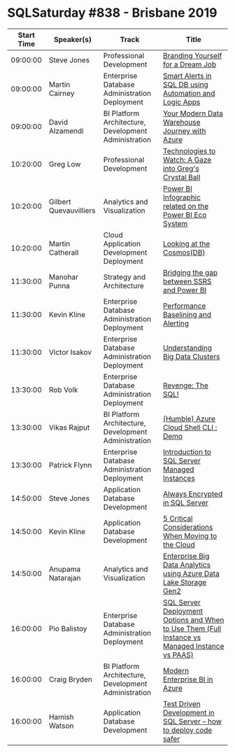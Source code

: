 # SQLSaturday #838 - Brisbane 2019
Start Time|Speaker(s)|Track|Title
---|---|---|---
09:00:00|Steve Jones|Professional Development|[Branding Yourself for a Dream Job](87579.md)
09:00:00|Martin Cairney|Enterprise Database Administration  Deployment|[Smart Alerts in SQL DB using Automation and Logic Apps](89258.md)
09:00:00|David Alzamendi|BI Platform Architecture, Development  Administration|[Your Modern Data Warehouse Journey with Azure](91561.md)
10:20:00|Greg Low|Professional Development|[Technologies to Watch: A Gaze into Greg's Crystal Ball](90686.md)
10:20:00|Gilbert Quevauvilliers|Analytics and Visualization|[Power BI Infographic related on the Power BI Eco System](90842.md)
10:20:00|Martin Catherall|Cloud Application Development  Deployment|[Looking at the Cosmos(DB)](92708.md)
11:30:00|Manohar Punna|Strategy and Architecture|[Bridging the gap between SSRS and Power BI](89628.md)
11:30:00|Kevin Kline|Enterprise Database Administration  Deployment|[Performance Baselining and Alerting](90859.md)
11:30:00|Victor Isakov|Enterprise Database Administration  Deployment|[Understanding Big Data Clusters](92423.md)
13:30:00|Rob Volk|Enterprise Database Administration  Deployment|[Revenge: The SQL!](88039.md)
13:30:00|Vikas Rajput|BI Platform Architecture, Development  Administration|[(Humble) Azure Cloud Shell CLI : Demo](88181.md)
13:30:00|Patrick Flynn|Enterprise Database Administration  Deployment|[Introduction to SQL Server Managed Instances](91337.md)
14:50:00|Steve Jones|Application  Database Development|[Always Encrypted in SQL Server](87580.md)
14:50:00|Kevin Kline|Application  Database Development|[5 Critical Considerations When Moving to the Cloud](90854.md)
14:50:00|Anupama Natarajan|Analytics and Visualization|[Enterprise Big Data Analytics using Azure Data Lake Storage Gen2](91933.md)
16:00:00|Pio Balistoy|Enterprise Database Administration  Deployment|[SQL Server Deployment Options and When to Use Them (Full Instance vs Managed Instance vs PAAS)](90008.md)
16:00:00|Craig Bryden|BI Platform Architecture, Development  Administration|[Modern Enterprise BI in Azure](90589.md)
16:00:00|Hamish Watson|Application  Database Development|[Test Driven Development in SQL Server – how to deploy code safer](91284.md)
